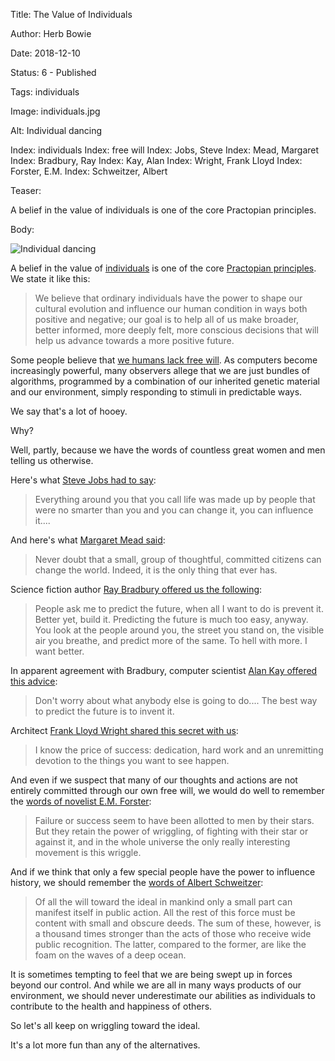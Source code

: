 Title:  The Value of Individuals

Author: Herb Bowie

Date:   2018-12-10

Status: 6 - Published

Tags:   individuals

Image:  individuals.jpg

Alt:    Individual dancing

Index:  individuals
Index:  free will
Index:  Jobs, Steve
Index:  Mead, Margaret
Index:  Bradbury, Ray
Index:  Kay, Alan
Index:  Wright, Frank Lloyd
Index:  Forster, E.M. 
Index:  Schweitzer, Albert

Teaser: 
 
A belief in the value of individuals is one of the core Practopian principles.

Body:

<p><img src="../images/individuals.jpg" alt="Individual dancing" title="Individual dancing" /></p>

A belief in the value of [individuals][individuals] is one of the core [Practopian principles][principles]. We state it like this:

> We believe that ordinary individuals have the power to shape our cultural evolution and influence our human condition in ways both positive and negative; our goal is to help all of us make broader, better informed, more deeply felt, more conscious decisions that will help us advance towards a more positive future.

Some people believe that [we humans lack free will][free-will]. As computers become increasingly powerful, many observers allege that we are just bundles of algorithms, programmed by a combination of our inherited genetic material and our environment, simply responding to stimuli in predictable ways. 

We say that's a lot of hooey. 

Why? 

Well, partly, because we have the words of countless great women and men telling us otherwise. 

Here's what [Steve Jobs had to say][jobs]:   
 
> Everything around you that you call life was made up by people that were no smarter than you and you can change it, you can influence it....

And here's what [Margaret Mead said][mead]:

> Never doubt that a small, group of thoughtful, committed citizens can change the world. Indeed, it is the only thing that ever has.

Science fiction author [Ray Bradbury offered us the following][bradbury]:

> People ask me to predict the future, when all I want to do is prevent it. Better yet, build it. Predicting the future is much too easy, anyway. You look at the people around you, the street you stand on, the visible air you breathe, and predict more of the same. To hell with more. I want better.

In apparent agreement with Bradbury, computer scientist [Alan Kay offered this advice][kay]:

> Don't worry about what anybody else is going to do.... The best way to predict the future is to invent it. 

Architect [Frank Lloyd Wright shared this secret with us][wright]:

> I know the price of success: dedication, hard work and an unremitting devotion to the things you want to see happen.

And even if we suspect that many of our thoughts and actions are not entirely committed through our own free will, we would do well to remember the [words of novelist E.M. Forster][forster]:   
 
> Failure or success seem to have been allotted to men by their stars. But they retain the power of wriggling, of fighting with their star or against it, and in the whole universe the only really interesting movement is this wriggle.

And if we think that only a few special people have the power to influence history, we should remember the [words of Albert Schweitzer][schweitzer]:    
 
> Of all the will toward the ideal in mankind only a small part can manifest itself in public action. All the rest of this force must be content with small and obscure deeds. The sum of these, however, is a thousand times stronger than the acts of those who receive wide public recognition. The latter, compared to the former, are like the foam on the waves of a deep ocean.

It is sometimes tempting to feel that we are being swept up in forces beyond our control. And while we are all in many ways products of our environment, we should never underestimate our abilities as individuals to contribute to the health and happiness of others. 

So let's all keep on wriggling toward the ideal. 

It's a lot more fun than any of the alternatives. 

[bradbury]: https://www.Practopian.org/quotes/people-ask-me-to-predict-the-future.html

[forster]: https://www.Practopian.org/quotes/wriggling.html

[free-will]: https://www.theguardian.com/books/2018/sep/14/yuval-noah-harari-the-new-threat-to-liberal-democracy

[individuals]: ../tags/individuals.html

[jobs]: https://www.Practopian.org/quotes/life-can-be-much-broader.html

[kay]: https://www.Practopian.org/quotes/the-best-way-to-predict-the-future-is-to-invent-it.html

[mead]: https://www.Practopian.org/quotes/changing-the-world.html

[principles]: https://www.Practopian.org/core/principles.html

[schweitzer]: https://www.Practopian.org/quotes/small-and-obscure-deeds.html

[wright]: https://www.Practopian.org/quotes/price-of-success.html
